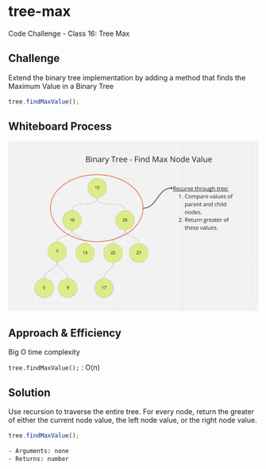 # tree-max

Code Challenge - Class 16: Tree Max

## Challenge

Extend the binary tree implementation by adding a method that finds the Maximum Value in a Binary Tree

```javascript
tree.findMaxValue();
```

## Whiteboard Process

![tree-max](./tree-max.png)

## Approach & Efficiency

Big O time complexity

`tree.findMaxValue();` : O(n)

## Solution

Use recursion to traverse the entire tree. For every node, return the greater of either the current node value, the left node value, or the right node value.

```javascript
tree.findMaxValue();
```

```plaintext
- Arguments: none
- Returns: number
```
